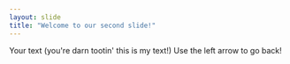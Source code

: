 ```yaml
---
layout: slide
title: "Welcome to our second slide!"
---
```

Your text (you're darn tootin' this is my text!)
Use the left arrow to go back!
